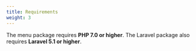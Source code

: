 ```yaml
---
title: Requirements
weight: 3
---
```


The menu package requires **PHP 7.0 or higher**. The Laravel package also requires **Laravel 5.1 or higher**.
